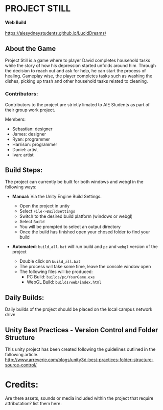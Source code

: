 # PROJECT STILL

#### Web Build
https://aiesydneystudents.github.io/LucidDreams/

## About the Game
Project Still is a game where to player David completes household tasks while the story of how his depression started unfolds around him. Through the decision to reach out and ask for help, he can start the process of healing. Gameplay wise, the player completes tasks such as washing the dishes, picking up trash and other household tasks related to cleaning.

### Contributors:
Contributors to the project are strictly limated to AIE Students as part of their group work project.

Members:
 - Sebastian: designer
 - James: designer
 - Ryan: programmer
 - Harrison: programmer
 - Daniel: artist
 - Ivan: artist
 

## Build Steps:
The project can currently be built for both windows and webgl in the following ways:

* **Manual:** Via the Unity Engine Build Settings.
  * Open the project in untiy
  * Select `File->BuildSettings`
  * Switch to the desired build platform (windows or webgl)
  * Select `Build`
  * You will be prompted to select an output directory
  * Once the build has finished open your chosed folder to find your build

* **Automated**: `build_all.bat` will run build and `pc` and `webgl` version of the project
  * Double click on `build_all.bat`
  * The process will take some time, leave the console window open
  * The following files will be produced:
    * PC Build: `builds/pc/YourGame.exe` 
    * WebGL Build: `builds/web/index.html`

## Daily Builds:
Daily builds of the project should be placed on the local campus network drive

## Unity Best Practices - Version Control and Folder Structure

This unity project has been created following the guidelines outlined in the following article.<br/>
http://www.arreverie.com/blogs/unity3d-best-practices-folder-structure-source-control/

# Credits:
 Are there assets, sounds or media included within the project that require attributation? list them here:
